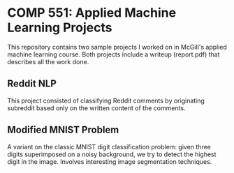 # COMP 551: Applied Machine Learning Projects
This repository contains two sample projects I worked on in McGill's applied machine learning course.
Both projects include a writeup (report.pdf) that describes all the work done.

## Reddit NLP
This project consisted of classifying Reddit comments by originating subreddit based only on the written content of the comments.

## Modified MNIST Problem
A variant on the classic MNIST digit classification problem: given three digits superimposed on a noisy background, we try to detect the highest digit in the image. Involves interesting image segmentation techniques.
